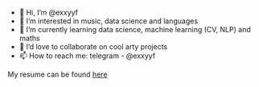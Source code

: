 - 👋 Hi, I’m @exxyyf
- 👀 I’m interested in music, data science and languages
- 🌱 I’m currently learning data science, machine learning (CV, NLP) and maths
- 💞️ I’d love to collaborate on cool arty projects
- 📫 How to reach me: telegram - @exxyyf

My resume can be found [here](https://disk.yandex.ru/i/RCHoNKG0hfaB6Q)
<!---
exxyyf/exxyyf is a ✨ special ✨ repository because its `README.md` (this file) appears on your GitHub profile.
You can click the Preview link to take a look at your changes.
--->
